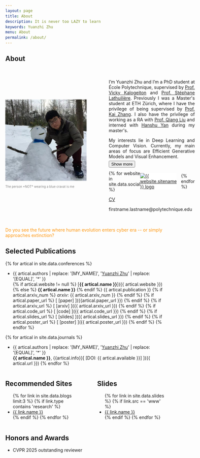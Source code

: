 ```yaml
---
layout: page
title: About
description: It is never too LAZY to learn
keywords: Yuanzhi Zhu
menu: About
permalink: /about/
---
```


<style>
    @media (max-width: 600px) {
        .bio-container {
            flex-direction: column;
        }
        .bio-text {
            margin-left: 10px !important;
            margin-right: 10px !important;
        }
    }
    @media (max-width: 700px) {
        .my_container {
            flex-direction: column;
        }
    }
</style>

## About
<div class="bio-container" style="display: flex; align-items: center;">
    <div class="image-container" style="width: 256px; flex-shrink: 0;">
        <img src="/images/About_Me.jpg" width="256px" height=auto alt="About Me" />
        <p style="color:gray; font-size:0.7em">The person *NOT* wearing a blue cravat is me</p>
    </div>
    <div class="bio-text" style="margin-left: 50px; margin-right: 50px; padding: 20px 20px 20px 20px; text-align: justify;">
        <p style='margin-bottom: 5px;'>I’m Yuanzhi Zhu and I’m a PhD student at École Polytechnique, supervised by <a href="https://vicky.kalogeiton.info/">Prof. Vicky Kalogeiton</a> and <a href="https://stelat.eu/">Prof. Stéphane Lathuilière</a>. Previously I was a Master's student at ETH Zürich, where I have the privilege of being supervised by <a href="https://cszn.github.io/">Prof. Kai Zhang</a>. I also have the privilege of working as a RA with <a href="https://www.cs.utexas.edu/~lqiang/">Prof. Qiang Liu</a> and interned with <a href="https://hanshuyan.github.io/">Hanshu Yan</a> during my master's.</p>
        <p style='margin-bottom: 5px;'>My interests lie in Deep Learning and Computer Vision. Currently, my main areas of focus are Efficient Generative Models and Visual Enhancement.</p>
        <div id="extra-bio" style="display: none; margin-bottom: 5px;">
            <p style='margin-bottom: 5px;'>Previously I was a bachelor student in Beihang University, where I had the fortune of being mentored by both Dr. Zhizhong Zhang and Prof. Yue Zhang. Additionally, I had the opportunity to embark on a summer internship in <a href="https://otaniqnm.com/home/">Prof. Otani's lab</a>. I am from Quanjiao Middle School.</p>
        </div>
        <button id="show-more-button" style='margin-bottom: 10px;'>Show more</button>
        <div style="display: flex; align-items: center; margin-bottom: 10px;">
            {% for website in site.data.social %}
                <a href="{{ website.url }}" style="margin-right: 13.5px; background-color: white; display: inline-block;">
                    <img src="/assets/logos/{{ website.sitename }}.png" alt="{{ website.sitename }} logo" width="30" height="30" style="vertical-align: middle;"/>
                </a>
            {% endfor %}
        </div>
        <p style='margin-bottom: 5px;'><a href="/documents/Yuanzhi-Zhu-CV.pdf">CV</a></p>
        <p>firstname.lastname@polytechnique.edu</p>
    </div>
</div>

<p style="color:rgb(254, 150, 15);">Do you see the future where human evolution enters cyber era -- or simply approaches extinction?</p>

## Selected Publications
{% for artical in site.data.conferences %}
* {{ artical.authors | replace: '[MY_NAME]', '<ins>Yuanzhi Zhu</ins>' | replace: '[EQUAL]', '\*' }} <br>
  {% if artical.website != null %} [**{{ artical.name }}**]({{ artical.website }}) {% else %} **{{ artical.name }}** {% endif %}
  {{ artical.publication }} {% if artical.arxiv_num %} *arxiv*: {{ artical.arxiv_num }} {% endif %}
  {% if artical.paper_url %} [ [paper] ]({{artical.paper_url }}) {% endif %} {% if artical.arxiv_url %} [ [arxiv] ]({{ artical.arxiv_url }}) {% endif %} {% if artical.code_url %} [ [code] ]({{ artical.code_url }}) {% endif %} {% if artical.slides_url %} [ [slides] ]({{ artical.slides_url }}) {% endif %} {% if artical.poster_url %} [ [poster] ]({{ artical.poster_url }}) {% endif %}
{% endfor %}

{% for artical in site.data.journals %}
* {{ artical.authors | replace: '[MY_NAME]', '<ins>Yuanzhi Zhu</ins>' | replace: '[EQUAL]', '\*' }} <br>
  **{{ artical.name }}**, {{artical.info}}[ [DOI: {{ artical.available }}] ]({{ artical.url }})
{% endfor %}

<div class="my_container" style="display: flex; justify-content: space-between;">
  <div class="my_column" style="flex: 1; margin-right: 75px;">
    <h2><a href="https://yuanzhi-zhu.github.io/readinglist/" style="text-decoration: none; color: inherit;">Recommended Sites</a></h2>
    <ul>
      <!-- only display the first three links -->
      {% for link in site.data.blogs limit:3 %}
      <!-- if link.type contains 'research' -->
        {% if link.type contains 'research' %}
          <li><a href="{{ link.url }}">{{ link.name }}</a></li>
        {% endif %}
      {% endfor %}
    </ul>
  </div>
  <div class="my_column" style="flex: 1;">
    <h2><a href="https://yuanzhi-zhu.github.io/documents/slides/" style="text-decoration: none; color: inherit;">Slides</a></h2>
    <ul>
      {% for link in site.data.slides %}
        {% if link.src == 'www' %}
          <li><a href="{{ link.url }}">{{ link.name }}</a></li>
        {% endif %}
      {% endfor %}
    </ul>
  </div>
</div>


## Honors and Awards
- CVPR 2025 outstanding reviewer

<!-- <div class="my_container" style="display: flex; justify-content: space-between;">
  <div class="my_column" style="flex: 1; margin-right: 75px;">
    <h2>Useful Links</h2>
    <ul>
      {% for link in site.data.links limit:3 %}
        {% if link.src == 'www' %}
          <li><a href="{{ link.url }}">{{ link.name }}</a></li>
        {% endif %}
      {% endfor %}
    </ul>
  </div>
  <div class="my_column" style="flex: 1;">
    <h2>Collaborators</h2>
    <ul>
      {% for link in site.data.collaborators %}
        {% if link.src == 'www' %}
          <li><a href="{{ link.url }}">{{ link.name }}</a></li>
        {% endif %}
      {% endfor %}
    </ul>
  </div>
</div> -->


<script>
document.getElementById("show-more-button").addEventListener("click", function() {
    var extraBio = document.getElementById("extra-bio");
    var button = document.getElementById("show-more-button");
    if (extraBio.style.display === "none") {
        extraBio.style.display = "block";
        button.textContent = "Show less"; // change button text when extra bio is displayed
    } else {
        extraBio.style.display = "none";
        button.textContent = "Show more"; // change button text when extra bio is hidden
    }
});
</script>
